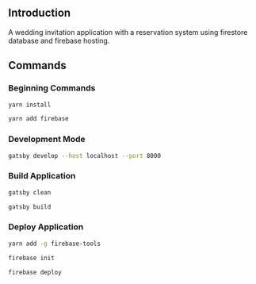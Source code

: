 ## Introduction
A wedding invitation application with a reservation system using firestore database and firebase hosting.

## Commands

### Beginning Commands
```sh
yarn install
```

```sh
yarn add firebase
```

### Development Mode
```sh
gatsby develop --host localhost --port 8000
```

### Build Application
```sh
gatsby clean
```
```sh
gatsby build
```

### Deploy Application
```sh
yarn add -g firebase-tools
```
```sh
firebase init
```
```sh
firebase deploy
```

